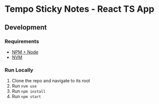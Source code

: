 # Tempo Sticky Notes - React TS App

## Development

### Requirements

- [NPM + Node](https://nodejs.org/en/download)
- [NVM](https://nodejs.org/en/download/package-manager/all#nvm)

### Run Locally

1. Clone the repo and navigate to its root
2. Run `nvm use`
3. Run `npm install`
4. Run `npm start`
